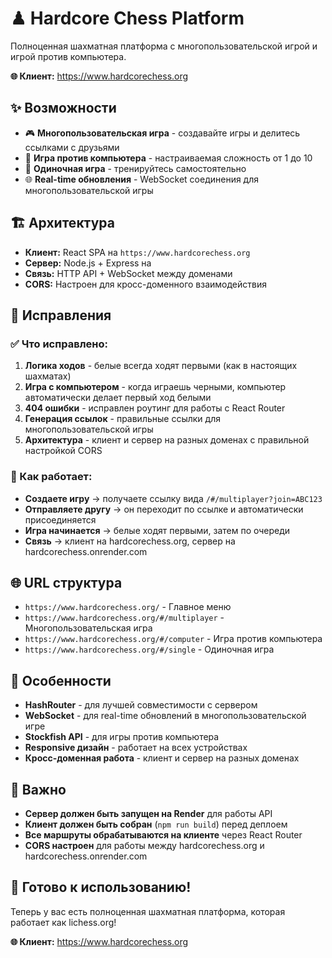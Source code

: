 # ♟ Hardcore Chess Platform

Полноценная шахматная платформа с многопользовательской игрой и игрой против компьютера.

**🌐 Клиент:** https://www.hardcorechess.org  

## ✨ Возможности

- 🎮 **Многопользовательская игра** - создавайте игры и делитесь ссылками с друзьями
- 🤖 **Игра против компьютера** - настраиваемая сложность от 1 до 10
- 🧩 **Одиночная игра** - тренируйтесь самостоятельно
- 🌐 **Real-time обновления** - WebSocket соединения для многопользовательской игры

## 🏗️ Архитектура

- **Клиент:** React SPA на `https://www.hardcorechess.org`
- **Сервер:** Node.js + Express на 
- **Связь:** HTTP API + WebSocket между доменами
- **CORS:** Настроен для кросс-доменного взаимодействия


## 🔧 Исправления

### ✅ Что исправлено:

1. **Логика ходов** - белые всегда ходят первыми (как в настоящих шахматах)
2. **Игра с компьютером** - когда играешь черными, компьютер автоматически делает первый ход белыми
3. **404 ошибки** - исправлен роутинг для работы с React Router
4. **Генерация ссылок** - правильные ссылки для многопользовательской игры
5. **Архитектура** - клиент и сервер на разных доменах с правильной настройкой CORS

### 🎯 Как работает:

- **Создаете игру** → получаете ссылку вида `/#/multiplayer?join=ABC123`
- **Отправляете другу** → он переходит по ссылке и автоматически присоединяется
- **Игра начинается** → белые ходят первыми, затем по очереди
- **Связь** → клиент на hardcorechess.org, сервер на hardcorechess.onrender.com

## 🌐 URL структура

- `https://www.hardcorechess.org/` - Главное меню
- `https://www.hardcorechess.org/#/multiplayer` - Многопользовательская игра
- `https://www.hardcorechess.org/#/computer` - Игра против компьютера
- `https://www.hardcorechess.org/#/single` - Одиночная игра

## 📱 Особенности

- **HashRouter** - для лучшей совместимости с сервером
- **WebSocket** - для real-time обновлений в многопользовательской игре
- **Stockfish API** - для игры против компьютера
- **Responsive дизайн** - работает на всех устройствах
- **Кросс-доменная работа** - клиент и сервер на разных доменах

## 🚨 Важно

- **Сервер должен быть запущен на Render** для работы API
- **Клиент должен быть собран** (`npm run build`) перед деплоем
- **Все маршруты обрабатываются на клиенте** через React Router
- **CORS настроен** для работы между hardcorechess.org и hardcorechess.onrender.com

## 🎉 Готово к использованию!

Теперь у вас есть полноценная шахматная платформа, которая работает как lichess.org!

**🌐 Клиент:** https://www.hardcorechess.org  

